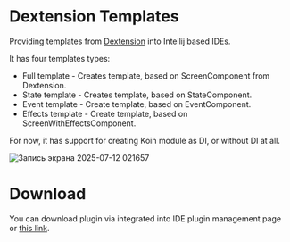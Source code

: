 # Dextension Templates

Providing templates from [Dextension](https://github.com/y19th/Dextension) into Intellij based IDEs.

It has four templates types:

- Full template - Creates template, based on ScreenComponent from Dextension.
- State template - Creates template, based on StateComponent.
- Event template - Create template, based on EventComponent.
- Effects template - Create template, based on ScreenWithEffectsComponent.

For now, it has support for creating Koin module as DI, or without DI at all.

![Запись экрана 2025-07-12 021657](https://github.com/user-attachments/assets/b00ae7a6-099b-46ba-8b22-279300c79c7d)

# Download

You can download plugin via integrated into IDE plugin management page or [this link](https://plugins.jetbrains.com/plugin/27504-dextension-templates).
